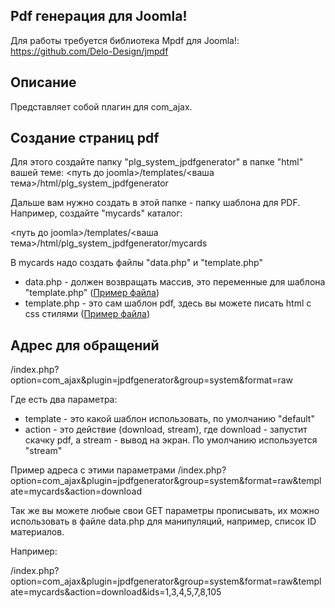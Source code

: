## Pdf генерация для Joomla!

Для работы требуется библиотека Mpdf для Joomla!:
https://github.com/Delo-Design/jmpdf

## Описание
Представляет собой плагин для com_ajax.

## Создание страниц pdf
Для этого создайте папку "plg_system_jpdfgenerator" в папке "html" вашей теме:
<путь до joomla>/templates/<ваша тема>/html/plg_system_jpdfgenerator

Дальше вам нужно создать в этой папке - папку шаблона для PDF.
Например, создайте "mycards" каталог:

<путь до joomla>/templates/<ваша тема>/html/plg_system_jpdfgenerator/mycards

В mycards надо создать файлы "data.php" и "template.php"
- data.php - должен возвращать массив, это переменные для шаблона "template.php" ([Пример файла](https://github.com/Delo-Design/jpdfgenerator/blob/master/tmpl/default/data.php))
- template.php - это сам шаблон pdf, здесь вы можете писать html с css стилями ([Пример файла](https://github.com/Delo-Design/jpdfgenerator/blob/master/tmpl/default/template.php))

## Адрес для обращений
/index.php?option=com_ajax&plugin=jpdfgenerator&group=system&format=raw

Где есть два параметра:
- template - это какой шаблон использовать, по умолчанию "default"
- action - это действие (download, stream), где download - запустит скачку pdf, а stream - вывод на экран. По умолчанию используется "stream"

Пример адреса с этими параметрами
/index.php?option=com_ajax&plugin=jpdfgenerator&group=system&format=raw&template=mycards&action=download

Так же вы можете любые свои GET параметры прописывать, их можно использовать в файле data.php для манипуляций, например, список ID материалов.

Например:

/index.php?option=com_ajax&plugin=jpdfgenerator&group=system&format=raw&template=mycards&action=download&ids=1,3,4,5,7,8,105